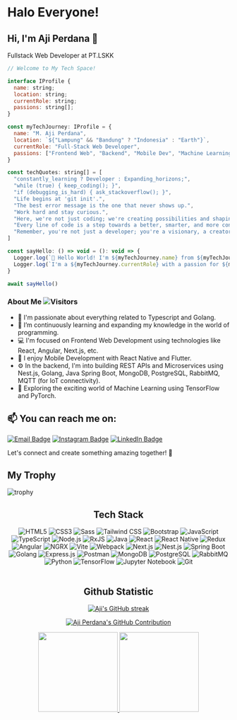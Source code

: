 # Halo Everyone!
## Hi, I'm Aji Perdana 👋
Fullstack Web Developer at PT.LSKK

```javascript
// Welcome to My Tech Space!

interface IProfile {
  name: string;
  location: string;
  currentRole: string;
  passions: string[];
}

const myTechJourney: IProfile = {
  name: "M. Aji Perdana",
  location: `${"Lampung" && "Bandung" ? "Indonesia" : "Earth"}`,
  currentRole: "Full-Stack Web Developer",
  passions: ["Frontend Web", "Backend", "Mobile Dev", "Machine Learning", "Cloud Computing"],
}

const techQuotes: string[] = [
  "constantly_learning ? Developer : Expanding_horizons;",
  "while (true) { keep_coding(); }",
  "if (debugging_is_hard) { ask_stackoverflow(); }",
  "Life begins at 'git init'.",
  "The best error message is the one that never shows up.",
  "Work hard and stay curious.",
  "Here, we're not just coding; we're creating possibilities and shaping tomorrow.",
  "Every line of code is a step towards a better, smarter, and more connected world.",
  "Remember, you're not just a developer; you're a visionary, a creator, a changemaker.",
]

const sayHello: () => void = (): void => {
  Logger.log(`🚀 Hello World! I'm ${myTechJourney.name} from ${myTechJourney.location}.`)
  Logger.log(`I'm a ${myTechJourney.currentRole} with a passion for ${myTechJourney.passions.join(", ")}.`)
}

await sayHello()
```

### About Me ![Visitors](https://komarev.com/ghpvc/?username=ajiaja38&style=flat&label=visitors)&nbsp;
- 👀 I'm passionate about everything related to Typescript and Golang.
- 🌱 I’m continuously learning and expanding my knowledge in the world of programming.
- 💻 I'm focused on Frontend Web Development using technologies like React, Angular, Next.js, etc.
- 📱 I enjoy Mobile Development with React Native and Flutter.
- ⚙️ In the backend, I'm into building REST APIs and Microservices using Nest.js, Golang, Java Spring Boot, MongoDB, PostgreSQL, RabbitMQ, MQTT (for IoT connectivity).
- 🧠 Exploring the exciting world of Machine Learning using TensorFlow and PyTorch.

## 📫 You can reach me on:
[![Email Badge](https://img.shields.io/badge/-ajicooljazz38%40gmail.com-EA4335?style=for-the-badge&logo=Gmail&logoColor=white)](mailto:ajicooljazz38@gmail.com)
[![Instagram Badge](https://img.shields.io/badge/-@tromolsupraa-E4405F?style=for-the-badge&logo=Instagram&logoColor=white)](https://www.instagram.com/tromolsupraa/)
[![LinkedIn Badge](https://img.shields.io/badge/-M%20Aji%20Perdana-0077B5?style=for-the-badge&logo=LinkedIn&logoColor=white)](https://www.linkedin.com/in/m-aji-perdana-3807071bb/)

Let's connect and create something amazing together! 🚀

## My Trophy
![trophy](https://github-profile-trophy.vercel.app/?username=ajiaja38&theme=onedark)

<div align="center">
  <h2>Tech Stack</h2>
  <img src="https://img.shields.io/badge/HTML5-E34F26?style=for-the-badge&labelColor=black&logo=html5&logoColor=E34F26" alt="HTML5" />
  <img src="https://img.shields.io/badge/CSS3-1572B6?style=for-the-badge&labelColor=black&logo=css3&logoColor=1572B6" alt="CSS3" />
  <img src="https://img.shields.io/badge/Sass-CC6699?style=for-the-badge&labelColor=black&logo=sass&logoColor=CC6699" alt="Sass" />
  <img src="https://img.shields.io/badge/Tailwind_CSS-38B2AC?style=for-the-badge&labelColor=black&logo=tailwind-css&logoColor=38B2AC" alt="Tailwind CSS" />
  <img src="https://img.shields.io/badge/Bootstrap-563D7C?style=for-the-badge&labelColor=black&logo=bootstrap&logoColor=563D7C" alt="Bootstrap" />
  <img src="https://img.shields.io/badge/Javascript-F0DB4F?style=for-the-badge&labelColor=black&logo=javascript&logoColor=F0DB4F" alt="JavaScript" />
  <img src="https://img.shields.io/badge/Typescript-007acc?style=for-the-badge&labelColor=black&logo=typescript&logoColor=007acc" alt="TypeScript" />
  <img src="https://img.shields.io/badge/Nodejs-3C873A?style=for-the-badge&labelColor=black&logo=node.js&logoColor=3C873A" alt="Node.js" />
  <img src="https://img.shields.io/badge/RxJS-B7178C?style=for-the-badge&labelColor=black&logo=reactivex&logoColor=white" alt="RxJS">
  <img src="https://img.shields.io/badge/Java-007396?style=for-the-badge&labelColor=black&logo=java&logoColor=white" alt="Java">
  <img src="https://img.shields.io/badge/React-61DBFB?style=for-the-badge&labelColor=black&logo=react&logoColor=61DBFB" alt="React" />
  <img src="https://img.shields.io/badge/React_Native-61DBFB?style=for-the-badge&labelColor=black&logo=react&logoColor=61DBFB" alt="React Native" />
  <img src="https://img.shields.io/badge/Redux-764ABC?style=for-the-badge&labelColor=black&logo=redux&logoColor=764ABC" alt="Redux" />
  <img src="https://img.shields.io/badge/Angular-DD0031?style=for-the-badge&labelColor=black&logo=angular&logoColor=white" alt="Angular">
  <img src="https://img.shields.io/badge/NGRX-333333?style=for-the-badge&labelColor=black&logo=redux&logoColor=764ABC" alt="NGRX">
  <img src="https://img.shields.io/badge/Vite-646CFF?style=for-the-badge&labelColor=black&logo=vite&logoColor=646CFF" alt="Vite" />
  <img src="https://img.shields.io/badge/Webpack-8DD6F9?style=for-the-badge&labelColor=black&logo=webpack&logoColor=8DD6F9" alt="Webpack" />
  <img src="https://img.shields.io/badge/Next.js-000000?style=for-the-badge&labelColor=000000&logo=next.js&logoColor=white" alt="Next.js" />
  <img src="https://img.shields.io/badge/Nest.js-E0234E?style=for-the-badge&labelColor=black&logo=nestjs&logoColor=E0234E" alt="Nest.js" />
  <img src="https://img.shields.io/badge/Spring%20Boot-6DB33F?style=for-the-badge&labelColor=black&logo=spring-boot&logoColor=white" alt="Spring Boot">
  <img src="https://img.shields.io/badge/Go-00ADD8?style=for-the-badge&labelColor=black&logo=go&logoColor=white" alt="Golang">
  <img src="https://img.shields.io/badge/Express.js-000000?style=for-the-badge&logo=express&logoColor=white" alt="Express.js" />
  <img src="https://img.shields.io/badge/Postman-FF6C37?style=for-the-badge&labelColor=black&logo=postman&logoColor=FF6C37" alt="Postman" />
  <img src="https://img.shields.io/badge/MongoDB-47A248?style=for-the-badge&labelColor=black&logo=mongodb&logoColor=47A248" alt="MongoDB" />
  <img src="https://img.shields.io/badge/PostgreSQL-336791?style=for-the-badge&labelColor=black&logo=postgresql&logoColor=336791" alt="PostgreSQL" />
  <img src="https://img.shields.io/badge/RabbitMQ-FF6600?style=for-the-badge&labelColor=black&logo=rabbitmq&logoColor=FF6600" alt="RabbitMQ" />
  <img src="https://img.shields.io/badge/Python-3776AB?style=for-the-badge&labelColor=black&logo=python&logoColor=3776AB" alt="Python" />
  <img src="https://img.shields.io/badge/TensorFlow-FF6F00?style=for-the-badge&labelColor=black&logo=tensorflow&logoColor=FF6F00" alt="TensorFlow" />
  <img src="https://img.shields.io/badge/Jupyter%20Notebook-F37626?style=for-the-badge&labelColor=black&logo=jupyter&logoColor=F37626" alt="Jupyter Notebook" />
  <img src="https://img.shields.io/badge/Git-F05032?style=for-the-badge&labelColor=black&logo=git&logoColor=F05032" alt="Git" />
</div>

<br>

<h2 align="center">Github Statistic</h2>
<p align="center">
  <a href="https://github.com/ajiaja38">
    <img src="https://github-readme-streak-stats.herokuapp.com/?user=ajiaja38&theme=algolia" alt="Aji's GitHub streak"/>
  </a>
</p>

<p align="center">
  <a href="https://github.com/ajiaja38">
    <img src="https://github-profile-summary-cards.vercel.app/api/cards/profile-details?username=ajiaja38&theme=algolia" alt="Aji Perdana's GitHub Contribution"/>
  </a>
</p>

<div align="center">
  <a href="https://github.com/ajiaja38">
    <img height="180em" src="https://github-readme-stats-eight-theta.vercel.app/api?username=ajiaja38&show_icons=true&theme=algolia&include_all_commits=true&count_private=true"/>
    <img height="180em" src="https://github-readme-stats-eight-theta.vercel.app/api/top-langs/?username=ajiaja38&layout=compact&langs_count=8&theme=algolia"/>
  </a>
</div>

<!---
ajiaja38/ajiaja38 is a ✨ special ✨ repository because its `README.md` (this file) appears on your GitHub profile.
You can click the Preview link to take a look at your changes.
--->
